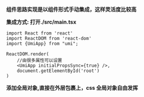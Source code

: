 **组件思路实现是以组件形式手动集成，这样灵活度比较高**

**集成方式: 打开./src/main.tsx**
```
import React from 'react'
import ReactDOM from 'react-dom'
import {UmiApp} from "umi";

ReactDOM.render(
    //由很多属性可以设置
    <UmiApp initialPropsSync={true} />,
    document.getElementById('root')
)

```

**添加全局对象,直接在外层包裹上，css 全局对象自由发挥**
